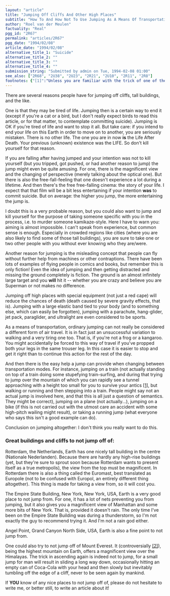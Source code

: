 ```yaml
---
layout: "article"
title: "Jumping Off Cliffs And Other High Places"
subtitle: "How To And How Not To Use Jumping As A Means Of Transportation"
author: "Roel van der Meulen"
factuality: "Real"
pgg_id: "2R67"
permalink: "articles/2R67"
pgg_date: "1994/02/08"
article_date: "1994/02/08"
alternative_title_1: "Suicide"
alternative_title_2: ""
alternative_title_3: ""
alternative_title_4: ""
submission_string: "Submitted by admin on Tue, 1994-02-08 01:00"
see_also: ["2R68", "2U38", "2U23", "2R21", "2U10", "2R11", "2R8"]
footnotes: {"[1]":"Unless you are familiar with the trick of one of the recreational impossibilities: walking through mountains.","[2]":"Whether K2 or Mount Everest is the largest mountain on Earth mostly depends on the way of measurement. Is it the pressure of the atmosphere measured (at the top), or is the distance measured from the foot of the mountain with help of a measuring tape?"}
---
```

<div>
<p>There are several reasons people have for jumping off cliffs, tall buildings, and the like.</p>
<p>One is that they may be tired of life. Jumping then is a certain way to end it (except if you're a cat or a bird, but I don't really expect birds to read this article, or for that matter, to contemplate committing suicide). Jumping is OK if you're tired of life and want to stop it all. But take care: if you intend to end your life on this Earth in order to move on to another, you are seriously mistaken. There is no other life. The one you are in now <strong>is</strong> the Life After Death. Your previous (unknown) existence was the LIFE. So don't kill yourself for that reason.</p>
<p>If you are falling after having jumped and your intention was not to kill yourself (but you tripped, got pushed, or had another reason to jump) the jump might even be quite amusing. For one, there is the magnificent view and the changing of perspective (merely talking about the optical one). But there is also the free-fall-feeling that one doesn't experience a lot during a lifetime. And then there's the free free-falling cinema: the story of your life. I expect that that film will be a bit less entertaining if your intention <strong>was</strong> to commit suicide. But on average: the higher you jump, the more entertaining the jump is.</p>
<p>I doubt this is a very probable reason, but you could also want to jump and kill yourself for the purpose of taking someone specific with you in the process, i.e. to murder someone kamikaze-style. Here I have to warn you: aiming is almost impossible. I can't speak from experience, but common sense is enough. Especially in crowded regions like cities (where you are also likely to find some of those tall buildings), you are sure to take one or two other people with you without ever knowing who they are/were.</p>
<p>Another reason for jumping is the misleading concept that people can fly without further help from machines or other contraptions. There have been lots of examples of flying people in comics and books, but remember this is only fiction! Even the idea of jumping and then getting distracted and missing the ground completely is fiction. The ground is an almost infinitely large target and you <strong>will</strong> hit it -- whether you are crazy and believe you are Superman or not makes no difference.</p>
<p>Jumping off high places with special equipment (not just a red cape) will reduce the chances of death (death caused by severe gravity effects, that is). Jumping with a large elastic band tied to your body (and to something else, which can easily be forgotten), jumping with a parachute, hang-glider, jet pack, paraglider, and ultralight are even considered to be sports.</p>
<p>As a means of transportation, ordinary jumping can not really be considered a different form of air travel. It is in fact just an unsuccessful variation to walking and a very tiring one too. That is, if you're not a frog or a kangaroo. You might accidentally be forced to this way of travel if you've propped both your legs in the same trouser leg. In this case it is easier to stop and get it right than to continue this action for the rest of the day.</p>
<p>And then there is the easy help a jump can provide when changing between transportation modes. For instance, jumping on a train (not actually standing on top of a train doing some stupefying train-surfing, and during that trying to jump over the mountain of which you can rapidly see a tunnel approaching with a height too small for you to survive your antics <a href="#footnotes.1" class="footnote-link">[1]</a>, but walking or running and then stepping into a train. People might say not an actual jump is involved here, and that this is all just a question of semantics. They might be correct), jumping on a plane (not actually...), jumping on a bike (if this is not carried out with the utmost care an accident with some high-pitch wailing might result), or taking a running jump (what everyone who says this isn't a good example can do).</p>
<p>Conclusion on jumping altogether: I don't think you really want to do this.</p>
<h3>Great buildings and cliffs to not jump off of:</h3>
<p>Rotterdam, the Netherlands, Earth has one nicely tall building in the centre (Nationale Nederlanden). Because there are hardly any high-rise buildings (yet, but they're sure to sprout soon because Rotterdam wants to present itself as a true metropolis), the view from the top must be magnificent. In Rotterdam there is also a thing called the Euromast, best translated as Europole (not to be confused with Europol, an entirely different thing altogether). This thing is made for taking a view from, so it will cost you.</p>
<p>The Empire State Building, New York, New York, USA, Earth is a very good place to not jump from. For one, it has a lot of nets preventing you from jumping, but it also gives you a magnificent view of Manhattan and some more bits of New York. That is, provided it doesn't rain. The only time I've been on the Empire State Building was during a thunderstorm, so I'm not exactly the guy to recommend trying it. And I'm not a rain god either.</p>
<p>Angel Point, Grand Canyon North Side, USA, Earth is also a fine point to not jump from.</p>
<p>One could also try to not jump off of Mount Everest. It (controversially <a href="#footnotes.2" class="footnote-link">[2]</a>), being the highest mountain on Earth, offers a magnificent view over the Himalayas. The trick in ascending again is indeed not to jump, for a small jump for man will result in sliding a long way down, occasionally hitting an empty can of Coca-Cola with your head and then slowly but inevitably tumbling off the edge of a cliff, never to be seen again by mankind.</p>
<p>If <strong>YOU</strong> know of any nice places to not jump off of, please do not hesitate to write me, or better still, to write an article about it!</p>
</div>
